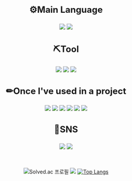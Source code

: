 <div align="center">
  <h3 style="font-size: 24px;"> ⚙Main Language</h3>
  <img src="https://img.shields.io/badge/C++-0000FF?style=flat-square&logo=cplusplus&logoColor=#00599C"/>
  <img src="https://img.shields.io/badge/C%23-0000FF?style=flat-square&logo=csharp&logoColor=white"/>
   
  <h3 style="font-size: 24px;">⛏Tool</h3>
  <img src="https://img.shields.io/badge/UNITY-000000?style=flat-square&logo=unity&logoColor=FFFFFF"/>
  <img src="https://img.shields.io/badge/Eclipse-000000?style=flat-square&logo=eclipseide&logoColor=#2C2255"/>
  <img src="https://img.shields.io/badge/Visual Studio-000000?style=flat-square&logo=visualstudio&logoColor=#5C2D91"/>

  <h3 style="font-size: 24px;">✏Once I've used in a project</h3>
  <img src="https://img.shields.io/badge/Lua-800080?style=flat-square&logo=lua&logoColor=#2C2D72"/>
  <img src="https://img.shields.io/badge/Python-800080?style=flat-square&logo=python&logoColor=#3776AB"/>
  <img src="https://img.shields.io/badge/AR Foundation-800080?style=flat-square&l"/>
  <img src="https://img.shields.io/badge/Pandas-800080?style=flat-square&logo=pandas&logoColor=#150458"/>
  <img src="https://img.shields.io/badge/MySQL-800080?style=flat-square&logo=mysql&logoColor=#4479A1"/>
  <img src="https://img.shields.io/badge/Roblox Studio-800080?style=flat-square&logo=robloxstudio&logoColor=#00A2FF"/>

<h3 style="font-size: 24px;">📖SNS</h3>
  <a href="https://end-of-code.tistory.com/" target="_blank"><img src="https://img.shields.io/badge/Tistory-008000?style=flat-square&logo=tistory&logoColor=#000000"/></a>
  <a href="https://www.notion.so/leeyunho-portfolio/a70676431d294e89afc2af90d72d40b2?pvs=4" target="_blank"><img src="https://img.shields.io/badge/Notion-008000?style=flat-square&logo=notion&logoColor=white"/></a>

<br></br>
![[Solved.ac 프로필](https://solved.ac/profile/iteyh812)](http://mazassumnida.wtf/api/v2/generate_badge?boj=iteyh812)
<img src="http://mazandi.herokuapp.com/api?handle=iteyh812&theme=warm"/>
[![Top Langs](https://github-readme-stats.vercel.app/api/top-langs/?username=developerYHLee)](https://github.com/developerYHLee/github-readme-stats)
  
</div>
<!--
**developerYHLee/developerYHLee** is a ✨ _special_ ✨ repository because its `README.md` (this file) appears on your GitHub profile.

Here are some ideas to get you started:

- 🔭 I’m currently working on ...
- 🌱 I’m currently learning ...
- 👯 I’m looking to collaborate on ...
- 🤔 I’m looking for help with ...
- 💬 Ask me about ...
- 📫 How to reach me: ...
- 😄 Pronouns: ...
- ⚡ Fun fact: ...
-->
